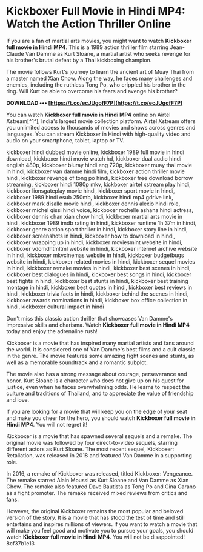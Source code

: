
 
# Kickboxer Full Movie in Hindi MP4: Watch the Action Thriller Online
 
If you are a fan of martial arts movies, you might want to watch **Kickboxer full movie in Hindi MP4**. This is a 1989 action thriller film starring Jean-Claude Van Damme as Kurt Sloane, a martial artist who seeks revenge for his brother's brutal defeat by a Thai kickboxing champion.
 
The movie follows Kurt's journey to learn the ancient art of Muay Thai from a master named Xian Chow. Along the way, he faces many challenges and enemies, including the ruthless Tong Po, who crippled his brother in the ring. Will Kurt be able to overcome his fears and avenge his brother?
 
**DOWNLOAD ••• [https://t.co/ecJUgofF7P](https://t.co/ecJUgofF7P)**


 
You can watch **Kickboxer full movie in Hindi MP4** online on Airtel Xstream[^1^], India's largest movie collection platform. Airtel Xstream offers you unlimited access to thousands of movies and shows across genres and languages. You can stream Kickboxer in Hindi with high-quality video and audio on your smartphone, tablet, laptop or TV.
 
kickboxer hindi dubbed movie online,  kickboxer 1989 full movie in hindi download,  kickboxer hindi movie watch hd,  kickboxer dual audio hindi english 480p,  kickboxer bluray hindi eng 720p,  kickboxer muay thai movie in hindi,  kickboxer van damme hindi film,  kickboxer action thriller movie hindi,  kickboxer revenge of tong po hindi,  kickboxer free download borrow streaming,  kickboxer hindi 1080p mkv,  kickboxer airtel xstream play hindi,  kickboxer lionsgateplay movie hindi,  kickboxer sport movie in hindi,  kickboxer 1989 hindi esub 250mb,  kickboxer hindi mp4 gdrive link,  kickboxer mark disalle movie hindi,  kickboxer dennis alexio hindi role,  kickboxer michel qissi hindi voice,  kickboxer rochelle ashana hindi actress,  kickboxer dennis chan xian chow hindi,  kickboxer martial arts movie in hindi,  kickboxer 1989 imdb rating in hindi,  kickboxer runtime 1h 37m in hindi,  kickboxer genre action sport thriller in hindi,  kickboxer story line in hindi,  kickboxer screenshots in hindi,  kickboxer how to download in hindi,  kickboxer wrapping up in hindi,  kickboxer moviesmint website in hindi,  kickboxer vdomdhtmltml website in hindi,  kickboxer internet archive website in hindi,  kickboxer mkvcinemas website in hindi,  kickboxer budgetbugs website in hindi,  kickboxer related movies in hindi,  kickboxer sequel movies in hindi,  kickboxer remake movies in hindi,  kickboxer best scenes in hindi,  kickboxer best dialogues in hindi,  kickboxer best songs in hindi,  kickboxer best fights in hindi,  kickboxer best stunts in hindi,  kickboxer best training montage in hindi,  kickboxer best quotes in hindi,  kickboxer best reviews in hindi,  kickboxer trivia facts in hindi,  kickboxer behind the scenes in hindi,  kickboxer awards nominations in hindi,  kickboxer box office collection in hindi,  kickboxer cultural impact in hindi
 
Don't miss this classic action thriller that showcases Van Damme's impressive skills and charisma. Watch **Kickboxer full movie in Hindi MP4** today and enjoy the adrenaline rush!
  
Kickboxer is a movie that has inspired many martial artists and fans around the world. It is considered one of Van Damme's best films and a cult classic in the genre. The movie features some amazing fight scenes and stunts, as well as a memorable soundtrack and a romantic subplot.
 
The movie also has a strong message about courage, perseverance and honor. Kurt Sloane is a character who does not give up on his quest for justice, even when he faces overwhelming odds. He learns to respect the culture and traditions of Thailand, and to appreciate the value of friendship and love.
 
If you are looking for a movie that will keep you on the edge of your seat and make you cheer for the hero, you should watch **Kickboxer full movie in Hindi MP4**. You will not regret it!
  
Kickboxer is a movie that has spawned several sequels and a remake. The original movie was followed by four direct-to-video sequels, starring different actors as Kurt Sloane. The most recent sequel, Kickboxer: Retaliation, was released in 2018 and featured Van Damme in a supporting role.
 
In 2016, a remake of Kickboxer was released, titled Kickboxer: Vengeance. The remake starred Alain Moussi as Kurt Sloane and Van Damme as Xian Chow. The remake also featured Dave Bautista as Tong Po and Gina Carano as a fight promoter. The remake received mixed reviews from critics and fans.
 
However, the original Kickboxer remains the most popular and beloved version of the story. It is a movie that has stood the test of time and still entertains and inspires millions of viewers. If you want to watch a movie that will make you feel good and motivate you to pursue your goals, you should watch **Kickboxer full movie in Hindi MP4**. You will not be disappointed!
 8cf37b1e13
 
